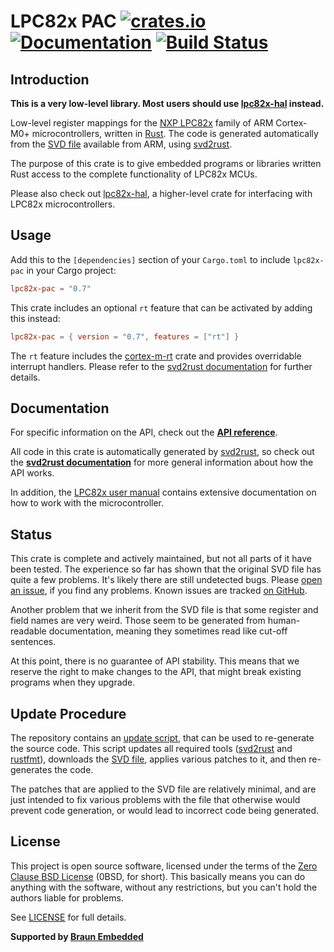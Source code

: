 # LPC82x PAC [![crates.io](https://img.shields.io/crates/v/lpc82x-pac.svg)](https://crates.io/crates/lpc82x-pac) [![Documentation](https://docs.rs/lpc82x-pac/badge.svg)](https://docs.rs/lpc82x-pac) [![Build Status](https://travis-ci.com/lpc-rs/lpc-pac.svg?branch=master)](https://travis-ci.com/lpc-rs/lpc-pac)

## Introduction

**This is a very low-level library. Most users should use [lpc82x-hal] instead.**

Low-level register mappings for the [NXP LPC82x] family of ARM Cortex-M0+ microcontrollers, written in [Rust]. The code is generated automatically from the [SVD file] available from ARM, using [svd2rust].

The purpose of this crate is to give embedded programs or libraries written Rust access to the complete functionality of LPC82x MCUs.

Please also check out [lpc82x-hal], a higher-level crate for interfacing with LPC82x microcontrollers.


## Usage

Add this to the `[dependencies]` section of your `Cargo.toml` to include `lpc82x-pac` in your Cargo project:

``` toml
lpc82x-pac = "0.7"
```

This crate includes an optional `rt` feature that can be activated by adding this instead:

``` toml
lpc82x-pac = { version = "0.7", features = ["rt"] }
```

The `rt` feature includes the [cortex-m-rt] crate and provides overridable interrupt handlers. Please refer to the [svd2rust documentation] for further details.

## Documentation

For specific information on the API, check out the **[API reference]**.

All code in this crate is automatically generated by [svd2rust], so check out the **[svd2rust documentation]** for more general information about how the API works.

In addition, the [LPC82x user manual] contains extensive documentation on how to work with the microcontroller.

## Status

This crate is complete and actively maintained, but not all parts of it have been tested. The experience so far has shown that the original SVD file has quite a few problems. It's likely there are still undetected bugs. Please [open an issue], if you find any problems. Known issues are tracked [on GitHub][list of open issues].

Another problem that we inherit from the SVD file is that some register and field names are very weird. Those seem to be generated from human-readable documentation, meaning they sometimes read like cut-off sentences.

At this point, there is no guarantee of API stability. This means that we reserve the right to make changes to the API, that might break existing programs when they upgrade.

## Update Procedure

The repository contains an [update script], that can be used to re-generate the source code. This script updates all required tools ([svd2rust] and [rustfmt]), downloads the [SVD file], applies various patches to it, and then re-generates the code.

The patches that are applied to the SVD file are relatively minimal, and are just intended to fix various problems with the file that otherwise would prevent code generation, or would lead to incorrect code being generated.


## License

This project is open source software, licensed under the terms of the [Zero Clause BSD License][Zero Clause BSD License] (0BSD, for short). This basically means you can do anything with the software, without any restrictions, but you can't hold the authors liable for problems.

See [LICENSE] for full details.


**Supported by [Braun Embedded]**


[Rust]: https://www.rust-lang.org/
[NXP LPC82x]: http://www.nxp.com/products/microcontrollers-and-processors/arm-based-processors-and-mcus/lpc-cortex-m-mcus/lpc800-series-cortex-m0-plus-mcus/low-cost-microcontrollers-mcus-based-on-arm-cortex-m0-plus-cores:LPC82X
[SVD file]: http://ds.arm.com/media/resources/db/chip/nxp/lpc824m201jdh20/LPC82x.svd
[svd2rust]: https://crates.io/crates/svd2rust
[lpc82x-hal]: https://crates.io/crates/lpc82x-hal
[cortex-m-rt]: https://crates.io/crates/cortex-m-rt
[svd2rust documentation]: https://docs.rs/svd2rust
[API reference]: https://docs.rs/lpc82x-pac
[LPC82x user manual]: https://www.nxp.com/docs/en/user-guide/UM10800.pdf
[open an issue]: https://github.com/lpc-rs/lpc-pac/issues/new
[list of open issues]: https://github.com/lpc-rs/lpc-pac/labels/crate%3A%20lpc82x-pac
[rustup]: https://rustup.rs/
[update script]: https://github.com/lpc-rs/lpc-pac/blob/master/lpc82x/scripts/update.sh
[rustfmt]: https://crates.io/crates/rustfmt
[Zero Clause BSD License]: https://opensource.org/licenses/FPL-1.0.0
[LICENSE]: https://github.com/lpc-rs/lpc-pac/blob/master/lpc82x/LICENSE
[Braun Embedded]: https://braun-embedded.com/

